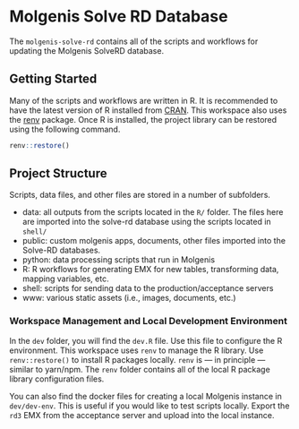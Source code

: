 # Molgenis Solve RD Database

The `molgenis-solve-rd` contains all of the scripts and workflows for updating the Molgenis SolveRD database.

## Getting Started

Many of the scripts and workflows are written in R. It is recommended to have the latest version of R installed from [CRAN](https://cran.r-project.org). This workspace also uses the [renv](https://cran.r-project.org/package=renv) package. Once R is installed, the project library can be restored using the following command.

```r
renv::restore()
```

## Project Structure

Scripts, data files, and other files are stored in a number of subfolders.

- data: all outputs from the scripts located in the `R/` folder. The files here are imported into the solve-rd database using the scripts located in `shell/`
- public: custom molgenis apps, documents, other files imported into the Solve-RD databases.
- python: data processing scripts that run in Molgenis
- R: R workflows for generating EMX for new tables, transforming data, mapping variables, etc.
- shell: scripts for sending data to the production/acceptance servers
- www: various static assets (i.e., images, documents, etc.)

### Workspace Management and Local Development Environment

In the `dev` folder, you will find the `dev.R` file. Use this file to configure the R environment. This workspace uses `renv` to manage the R library. Use `renv::restore()` to install R packages locally. `renv` is &mdash; in principle &mdash; similar to yarn/npm. The `renv` folder contains all of the local R package library configuration files.

You can also find the docker files for creating a local Molgenis instance in `dev/dev-env`. This is useful if you would like to test scripts locally. Export the `rd3` EMX from the acceptance server and upload into the local instance.
